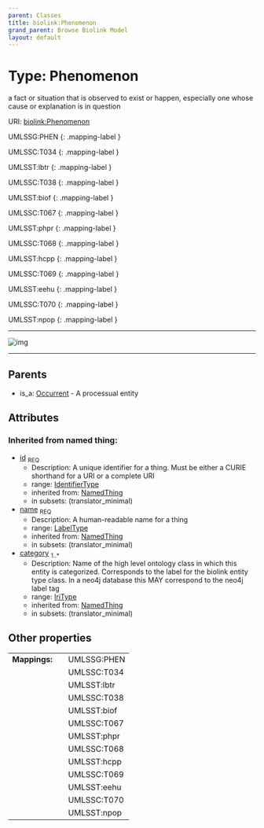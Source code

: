 ```yaml
---
parent: Classes
title: biolink:Phenomenon
grand_parent: Browse Biolink Model
layout: default
---
```


# Type: Phenomenon


a fact or situation that is observed to exist or happen, especially one whose cause or explanation is in question

URI: [biolink:Phenomenon](https://w3id.org/biolink/vocab/Phenomenon)

UMLSSG:PHEN
{: .mapping-label }

UMLSSC:T034
{: .mapping-label }

UMLSST:lbtr
{: .mapping-label }

UMLSSC:T038
{: .mapping-label }

UMLSST:biof
{: .mapping-label }

UMLSSC:T067
{: .mapping-label }

UMLSST:phpr
{: .mapping-label }

UMLSSC:T068
{: .mapping-label }

UMLSST:hcpp
{: .mapping-label }

UMLSSC:T069
{: .mapping-label }

UMLSST:eehu
{: .mapping-label }

UMLSSC:T070
{: .mapping-label }

UMLSST:npop
{: .mapping-label }


---

![img](http://yuml.me/diagram/nofunky;dir:TB/class/[Occurrent]%5E-[Phenomenon%7Cid(i):identifier_type;name(i):label_type;category(i):iri_type%20%2B])

---


## Parents

 *  is_a: [Occurrent](Occurrent.md) - A processual entity

## Attributes


### Inherited from named thing:

 * [id](id.md)  <sub>REQ</sub>
    * Description: A unique identifier for a thing. Must be either a CURIE shorthand for a URI or a complete URI
    * range: [IdentifierType](types/IdentifierType.md)
    * inherited from: [NamedThing](NamedThing.md)
    * in subsets: (translator_minimal)
 * [name](name.md)  <sub>REQ</sub>
    * Description: A human-readable name for a thing
    * range: [LabelType](types/LabelType.md)
    * inherited from: [NamedThing](NamedThing.md)
    * in subsets: (translator_minimal)
 * [category](category.md)  <sub>1..*</sub>
    * Description: Name of the high level ontology class in which this entity is categorized. Corresponds to the label for the biolink entity type class. In a neo4j database this MAY correspond to the neo4j label tag
    * range: [IriType](types/IriType.md)
    * inherited from: [NamedThing](NamedThing.md)
    * in subsets: (translator_minimal)

## Other properties

|  |  |  |
| --- | --- | --- |
| **Mappings:** | | UMLSSG:PHEN |
|  | | UMLSSC:T034 |
|  | | UMLSST:lbtr |
|  | | UMLSSC:T038 |
|  | | UMLSST:biof |
|  | | UMLSSC:T067 |
|  | | UMLSST:phpr |
|  | | UMLSSC:T068 |
|  | | UMLSST:hcpp |
|  | | UMLSSC:T069 |
|  | | UMLSST:eehu |
|  | | UMLSSC:T070 |
|  | | UMLSST:npop |

